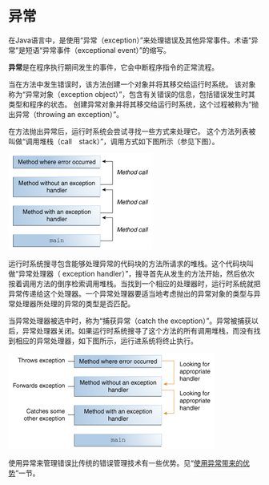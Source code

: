 # 异常

在Java语言中，是使用“异常（exception）”来处理错误及其他异常事件。术语“异常”是短语“异常事件（exceptional event）”的缩写。

**异常**是在程序执行期间发生的事件，它会中断程序指令的正常流程。


当在方法中发生错误时，该方法创建一个对象并将其移交给运行时系统。 该对象称为“异常对象（exception object）”，包含有关错误的信息，包括错误发生时其类型和程序的状态。 创建异常对象并将其移交给运行时系统，这个过程被称为“抛出异常（throwing an exception）”。

在方法抛出异常后，运行时系统会尝试寻找一些方式来处理它。 这个方法列表被叫做“调用堆栈（call　stack）”，调用方式如下图所示（参见下图）。

![](../images/exception/exceptions-callstack.gif)


运行时系统搜寻包含能够处理异常的代码块的方法所请求的堆栈。这个代码块叫做“异常处理器（ exception handler）”，搜寻首先从发生的方法开始，然后依次按着调用方法的倒序检索调用堆栈。当找到一个相应的处理器时，运行时系统就把异常传递给这个处理器。一个异常处理器要适当地考虑抛出的异常对象的类型与异常处理器所处理的异常的类型是否匹配。

当异常处理器被选中时，称为“捕获异常（catch the exception）”。异常被捕获以后，异常处理器关闭。如果运行时系统搜寻了这个方法的所有调用堆栈，而没有找到相应的异常处理器，如下图所示，运行进系统将终止执行。

![](../images/exception/exceptions-errorOccurs.gif)


使用异常来管理错误比传统的错误管理技术有一些优势。见“[使用异常带来的优势](exceptions-advantages.md)”一节。